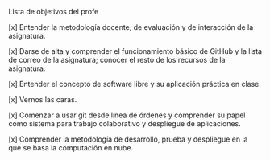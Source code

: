 Lista de objetivos del profe

[x] Entender la metodología docente, de evaluación y de interacción de la asignatura. 

[x] Darse de alta y comprender el funcionamiento básico de GitHub y la lista de correo de la asignatura; conocer el resto de los recursos de la asignatura. 

[x] Entender el concepto de software libre y su aplicación práctica en clase. 

[x] Vernos las caras. 

[x] Comenzar a usar git desde línea de órdenes y comprender su papel como sistema para trabajo colaborativo y despliegue de aplicaciones. 

[x] Comprender la metodología de desarrollo, prueba y despliegue en la que se basa la computación en nube.
